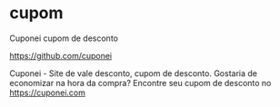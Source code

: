 # cupom
Cuponei cupom de desconto

https://github.com/cuponei

Cuponei - Site de vale desconto, cupom de desconto. Gostaria de economizar na hora da compra? Encontre seu cupom de desconto no https://cuponei.com
